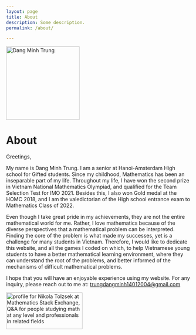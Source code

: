 ```yaml
---
layout: page
title: About
description: Some description.
permalink: /about/

---
```


<img class="img-rounded" src="https://res.cloudinary.com/dogipandt/image/upload/v1635869152/Minh_Trung_Dang-Circle_pjmzjw.jpg" alt="Dang Minh Trung" width="200">

# About

Greetings,

My name is Dang Minh Trung. I am a senior at Hanoi-Amsterdam High school for Gifted students. Since my childhood, Mathematics has been an inseparable part of my life. Throughout my life, I have won the second prize in Vietnam National Mathematics Olympiad, and qualified for the Team Selection Test for IMO 2021. Besides this, I also won Gold medal at the HOMC 2018, and I am the valedictorian of the High school entrance exam to Mathematics Class of 2022. 

Even though I take great pride in my achievements, they are not the entire mathematical world for me. Rather, I love mathematics because of the diverse perspectives that a mathematical problem can be interpreted. Finding the core of the problem is what made my successes, yet is a challenge for many students in Vietnam. Therefore, I would like to dedicate this website, and all the games I coded on which, to help Vietnamese young students to have a better mathematical learning environment, where they can understand the root of the problems, and better informed of the mechanisms of difficult mathematical problems.

 I hope that you will have an enjoyable experience using my website. For any inquiry, please reach out to me at: trungdangminh14012004@gmail.com

 <a href="https://math.stackexchange.com/users/756249/nikola-tolzsek"><img src="https://math.stackexchange.com/users/flair/756249.png" width="208" height="100" alt="profile for Nikola Tolzsek at Mathematics Stack Exchange, Q&amp;A for people studying math at any level and professionals in related fields" title="profile for Nikola Tolzsek at Mathematics Stack Exchange, Q&amp;A for people studying math at any level and professionals in related fields"></a>